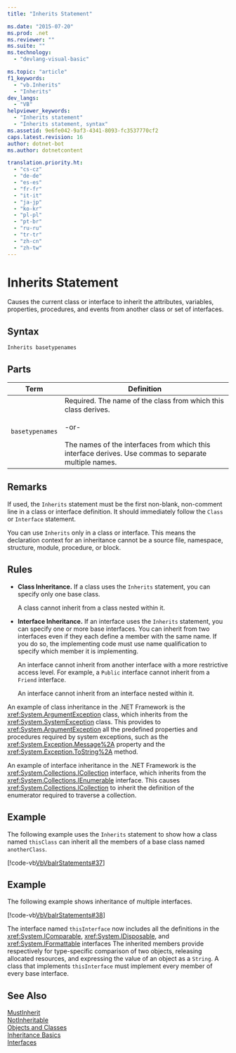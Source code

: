 ```yaml
---
title: "Inherits Statement"

ms.date: "2015-07-20"
ms.prod: .net
ms.reviewer: ""
ms.suite: ""
ms.technology: 
  - "devlang-visual-basic"

ms.topic: "article"
f1_keywords: 
  - "vb.Inherits"
  - "Inherits"
dev_langs: 
  - "VB"
helpviewer_keywords: 
  - "Inherits statement"
  - "Inherits statement, syntax"
ms.assetid: 9e6fe042-9af3-4341-8093-fc3537770cf2
caps.latest.revision: 16
author: dotnet-bot
ms.author: dotnetcontent

translation.priority.ht: 
  - "cs-cz"
  - "de-de"
  - "es-es"
  - "fr-fr"
  - "it-it"
  - "ja-jp"
  - "ko-kr"
  - "pl-pl"
  - "pt-br"
  - "ru-ru"
  - "tr-tr"
  - "zh-cn"
  - "zh-tw"
---
```

# Inherits Statement
Causes the current class or interface to inherit the attributes, variables, properties, procedures, and events from another class or set of interfaces.  
  
## Syntax  
  
```  
Inherits basetypenames  
```  
  
## Parts  
  
|Term|Definition|  
|---|---|  
|`basetypenames`|Required. The name of the class from which this class derives.<br /><br /> -or-<br /><br /> The names of the interfaces from which this interface derives. Use commas to separate multiple names.|  
  
## Remarks  
 If used, the `Inherits` statement must be the first non-blank, non-comment line in a class or interface definition. It should immediately follow the `Class` or `Interface` statement.  
  
 You can use `Inherits` only in a class or interface. This means the declaration context for an inheritance cannot be a source file, namespace, structure, module, procedure, or block.  
  
## Rules  
  
-   **Class Inheritance.** If a class uses the `Inherits` statement, you can specify only one base class.  
  
     A class cannot inherit from a class nested within it.  
  
-   **Interface Inheritance.** If an interface uses the `Inherits` statement, you can specify one or more base interfaces. You can inherit from two interfaces even if they each define a member with the same name. If you do so, the implementing code must use name qualification to specify which member it is implementing.  
  
     An interface cannot inherit from another interface with a more restrictive access level. For example, a `Public` interface cannot inherit from a `Friend` interface.  
  
     An interface cannot inherit from an interface nested within it.  
  
 An example of class inheritance in the .NET Framework is the <xref:System.ArgumentException> class, which inherits from the <xref:System.SystemException> class. This provides to <xref:System.ArgumentException> all the predefined properties and procedures required by system exceptions, such as the <xref:System.Exception.Message%2A> property and the <xref:System.Exception.ToString%2A> method.  
  
 An example of interface inheritance in the .NET Framework is the <xref:System.Collections.ICollection> interface, which inherits from the <xref:System.Collections.IEnumerable> interface. This causes <xref:System.Collections.ICollection> to inherit the definition of the enumerator required to traverse a collection.  
  
## Example  
 The following example uses the `Inherits` statement to show how a class named `thisClass` can inherit all the members of a base class named `anotherClass`.  
  
 [!code-vb[VbVbalrStatements#37](../../../visual-basic/language-reference/error-messages/codesnippet/VisualBasic/inherits-statement_1.vb)]  
  
## Example  
 The following example shows inheritance of multiple interfaces.  
  
 [!code-vb[VbVbalrStatements#38](../../../visual-basic/language-reference/error-messages/codesnippet/VisualBasic/inherits-statement_2.vb)]  
  
 The interface named `thisInterface` now includes all the definitions in the <xref:System.IComparable>, <xref:System.IDisposable>, and <xref:System.IFormattable> interfaces The inherited members provide respectively for type-specific comparison of two objects, releasing allocated resources, and expressing the value of an object as a `String`. A class that implements `thisInterface` must implement every member of every base interface.  
  
## See Also  
 [MustInherit](../../../visual-basic/language-reference/modifiers/mustinherit.md)   
 [NotInheritable](../../../visual-basic/language-reference/modifiers/notinheritable.md)   
 [Objects and Classes](../../../visual-basic/programming-guide/language-features/objects-and-classes/index.md)   
 [Inheritance Basics](../../../visual-basic/programming-guide/language-features/objects-and-classes/inheritance-basics.md)   
 [Interfaces](../../../visual-basic/programming-guide/language-features/interfaces/index.md)

